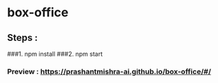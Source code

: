 # box-office

## Steps :
###1. npm install
###2. npm start

### Preview : https://prashantmishra-ai.github.io/box-office/#/
